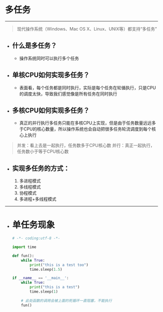 多任务
===

---

> 现代操作系统（Windows、Mac OS X、Linux、UNIX等）都支持“多任务”


* ## 什么是多任务？

    * 操作系统同时可以执行多个任务

* ## 单核CPU如何实现多任务？

    * 表面看，每个任务都是同时执行，实际是每个任务在轮循执行，只是CPU的调度太快，导致我们感觉像是所有任务在同时执行

* ## 多核CPU如何实现多任务？

    * 真正的并行执行多任务只能在多核CPU上实现，但是由于任务数量远远多于CPU的核心数量，所以操作系统也会自动把很多任务轮流调度到每个核心上执行

> 并发：看上去是一起执行，任务数多于CPU核心数
>并行：真正一起执行，任务数小于等于CPU核心数

* ## 实现多任务的方式：

    1. 多进程模式
    1. 多线程模式
    1. 协程模式
    1. 多进程+多线程模式

---

* # 单任务现象

    ```py
    # -*- coding:utf-8 -*-

    import time

    def fun():
        while True:
            print("this is a test too")
            time.sleep(1.5)

    if __name__ == '__main__':
        while True:
            print("this is a test")
            time.sleep(1)
        
        # 此处函数的调用会被上面的死循环一直阻塞，不能执行
        fun()
    ```

